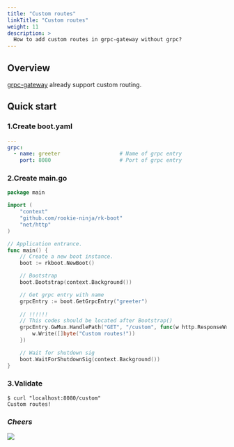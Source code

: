 ```yaml
---
title: "Custom routes"
linkTitle: "Custom routes"
weight: 11
description: >
  How to add custom routes in grpc-gateway without grpc?
---
```


## Overview
[grpc-gateway](https://grpc-ecosystem.github.io/grpc-gateway/docs/operations/inject_router/) already support custom routing.

## Quick start
### 1.Create boot.yaml
```yaml
---
grpc:
  - name: greeter                   # Name of grpc entry
    port: 8080                      # Port of grpc entry
```

### 2.Create main.go
```go
package main

import (
	"context"
	"github.com/rookie-ninja/rk-boot"
	"net/http"
)

// Application entrance.
func main() {
	// Create a new boot instance.
	boot := rkboot.NewBoot()

	// Bootstrap
	boot.Bootstrap(context.Background())

	// Get grpc entry with name
	grpcEntry := boot.GetGrpcEntry("greeter")
    
    // !!!!!!
    // This codes should be located after Bootstrap()
	grpcEntry.GwMux.HandlePath("GET", "/custom", func(w http.ResponseWriter, r *http.Request, pathParams map[string]string) {
		w.Write([]byte("Custom routes!"))
	})

	// Wait for shutdown sig
	boot.WaitForShutdownSig(context.Background())
}
```

### 3.Validate
```shell script
$ curl "localhost:8080/custom"
Custom routes!
```

### _**Cheers**_
![](/bootstrapper/user-guide/cheers.png)